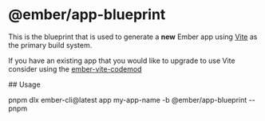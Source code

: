 # @ember/app-blueprint 

This is the blueprint that is used to generate a **new** Ember app using [Vite](https://vite.dev/) as the primary build system.

If you have an existing app that you would like to upgrade to use Vite consider using the [ember-vite-codemod](https://github.com/mainmatter/ember-vite-codemod)

## Usage

pnpm dlx ember-cli@latest app my-app-name -b @ember/app-blueprint --pnpm

